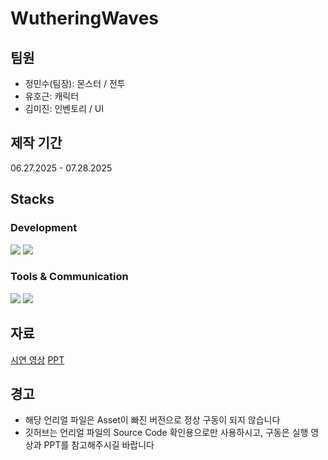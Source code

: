 # WutheringWaves

## 팀원
+ 정민수(팀장): 몬스터 / 전투
+ 유호근: 캐릭터
+ 김미진: 인벤토리 / UI


## 제작 기간
06.27.2025 - 07.28.2025


## Stacks
### Development
<div>
<img src="https://img.shields.io/badge/C%23-512BD4?style=flat-square&logo=csharp&logoColor=white"/>
<img src="https://img.shields.io/badge/Unreal-000000?style=flat-square&logo=unreal&logoColor=white"/>
</div>

### Tools & Communication
<div>
<img src="https://img.shields.io/badge/Notion-000000?style=flat-square&logo=notion&logoColor=white"/>
<img src="https://img.shields.io/badge/Discord-5865F2?style=flat-square&logo=discord&logoColor=white"/>
</div>


## 자료
[시연 영상](https://youtu.be/GQf60pUdguM)
[PPT](https://drive.google.com/drive/u/1/folders/1p8f3Gw2QjDXYvcOyayPNip29ujOdBgfg)


## 경고
+ 해당 언리얼 파일은 Asset이 빠진 버전으로 정상 구동이 되지 않습니다
+ 깃허브는 언리얼 파일의 Source Code 확인용으로만 사용하시고, 구동은 실행 영상과 PPT를 참고해주시길 바랍니다
